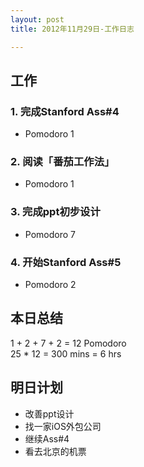 ```yaml
---
layout: post
title: 2012年11月29日-工作日志  

---
```


  
## 工作

### 1. 完成Stanford Ass#4     
-  Pomodoro 1   

### 2. 阅读「番茄工作法」 
-  Pomodoro 1    

### 3. 完成ppt初步设计
-  Pomodoro 7       
  
### 4. 开始Stanford Ass#5
-  Pomodoro 2   
  
## 本日总结    

1 + 2 + 7 + 2 = 12 Pomodoro    
25 * 12 = 300 mins = 6 hrs  
  
## 明日计划    
  
- 改善ppt设计
- 找一家iOS外包公司
- 继续Ass#4
- 看去北京的机票







  

    
